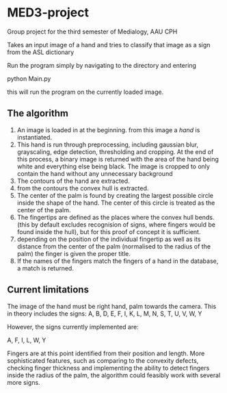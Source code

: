 # MED3-project

Group project for the third semester of Medialogy, AAU CPH

Takes an input image of a hand and tries to classify that image as a sign from the ASL dictionary

Run the program simply by navigating to the directory and entering

python Main.py

this will run the program on the currently loaded image.

## The algorithm

1. An image is loaded in at the beginning.
   from this image a *hand* is instantiated.
2. This hand is run through preprocessing, including gaussian blur, grayscaling, edge detection, thresholding and cropping. At the end of this process, a binary image is returned with the area of the hand being white and everything else being black. The image is cropped to only contain the hand without any unnecessary background
3. The contours of the hand are extracted.
4. from the contours the convex hull is extracted.
5. The center of the palm is found by creating the largest possible circle inside the shape of the hand. The center of this circle is treated as the center of the palm.
6. The fingertips are defined as the places where the convex hull bends. (this by default excludes recognision of signs, where fingers would be found inside the hull), but for this proof of concept it is sufficient.
7. depending on the position of the individual fingertip as well as its distance from the center of the palm (normalised to the radius of the palm) the finger is given the proper title.
8. If the names of the fingers match the fingers of a hand in the database, a match is returned.

## Current limitations

The image of the hand must be right hand, palm towards the camera. This in theory includes the signs: A, B, D, E, F, I, K, L, M, N, S, T, U, V, W, Y

However, the signs currently implemented are:

A, F, I, L, W, Y

Fingers are at this point identified from their position and length. More sophisticated features, such as comparing to the convexity defects, checking finger thickness and implementing the ability to detect fingers inside the radius of the palm, the algorithm could feasibly work with several more signs.
